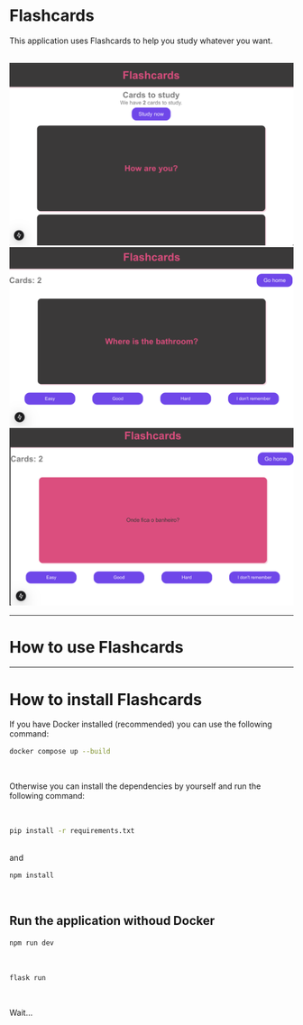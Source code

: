 # Flashcards

This application uses Flashcards to help you study whatever you want.

<br>

<img src="https://github.com/fabioacarvalho/flashcards/blob/main/assets/img/home.png?raw=true" />
<br>

<img src="https://github.com/fabioacarvalho/flashcards/blob/main/assets/img/card-front.png?raw=true" />
<br>

<img src="https://github.com/fabioacarvalho/flashcards/blob/main/assets/img/card-back.png?raw=true" />


---

# How to use Flashcards


---

# How to install Flashcards

If you have Docker installed (recommended) you can use the following command: <br>

```bash
docker compose up --build
```

<br>

Otherwise you can install the dependencies by yourself and run the following command:

<br>

```bash
pip install -r requirements.txt
```
<br>
and 
<br>

```bash
npm install
```

<br>

## Run the application withoud Docker

```bash
npm run dev
```

<br>

```bash
flask run
```

<br>

Wait...